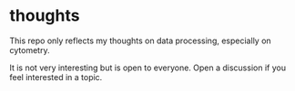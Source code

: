 # thoughts

This repo only reflects my thoughts on data processing, especially on cytometry.

It is not very interesting but is open to everyone. Open a discussion if you feel interested in a topic.
